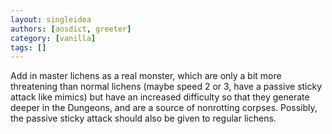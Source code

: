 ```yaml
---
layout: singleidea
authors: [aosdict, greeter]
category: [vanilla]
tags: []
---
```

Add in master lichens as a real monster, which are only a bit more threatening than normal lichens (maybe speed 2 or 3, have a passive sticky attack like mimics) but have an increased difficulty so that they generate deeper in the Dungeons, and are a source of nonrotting corpses. Possibly, the passive sticky attack should also be given to regular lichens.
